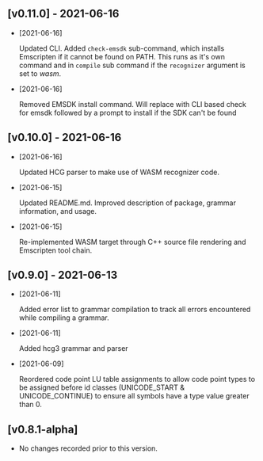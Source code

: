 ## [v0.11.0] - 2021-06-16 

- [2021-06-16]

    Updated CLI. Added `check-emsdk` sub-command, which installs Emscripten if it cannot be found on PATH. This runs as it's own command and in `compile` sub command if the `recognizer` argument is set to *wasm*.

- [2021-06-16]

    Removed EMSDK install command. Will replace with CLI based check for emsdk followed by a prompt to install if the SDK can't be found

## [v0.10.0] - 2021-06-16 

- [2021-06-16]

    Updated HCG parser to make use of WASM recognizer code.

- [2021-06-15]

    Updated README.md. Improved description of package, grammar information, and usage.

- [2021-06-15]

    Re-implemented WASM target through C++ source file rendering and Emscripten tool chain.

## [v0.9.0] - 2021-06-13 

- [2021-06-11]

    Added error list to grammar compilation to track all errors encountered while compiling a grammar.

- [2021-06-11]

    Added hcg3 grammar and parser

- [2021-06-09]

    Reordered code point LU table assignments to allow code point types to be assigned before id classes (UNICODE_START & UNICODE_CONTINUE) to ensure all symbols have a type value greater than 0.

## [v0.8.1-alpha] 

- No changes recorded prior to this version.
